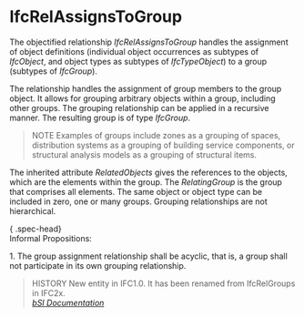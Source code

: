 IfcRelAssignsToGroup
====================
The objectified relationship _IfcRelAssignsToGroup_ handles the assignment of
object definitions (individual object occurrences as subtypes of _IfcObject_,
and object types as subtypes of _IfcTypeObject_) to a group (subtypes of
_IfcGroup_).  
  
The relationship handles the assignment of group members to the group object.
It allows for grouping arbitrary objects within a group, including other
groups. The grouping relationship can be applied in a recursive manner. The
resulting group is of type _IfcGroup_.  
  
> NOTE  Examples of groups include zones as a grouping of spaces, distribution
> systems as a grouping of building service components, or structural analysis
> models as a grouping of structural items.  
  
The inherited attribute _RelatedObjects_ gives the references to the objects,
which are the elements within the group. The _RelatingGroup_ is the group that
comprises all elements. The same object or object type can be included in
zero, one or many groups. Grouping relationships are not hierarchical.  
  
{ .spec-head}  
Informal Propositions:  
  
1\. The group assignment relationship shall be acyclic, that is, a group shall
not participate in its own grouping relationship.  
  
> HISTORY  New entity in IFC1.0. It has been renamed from IfcRelGroups in
> IFC2x.  
[ _bSI
Documentation_](https://standards.buildingsmart.org/IFC/DEV/IFC4_2/FINAL/HTML/schema/ifckernel/lexical/ifcrelassignstogroup.htm)



